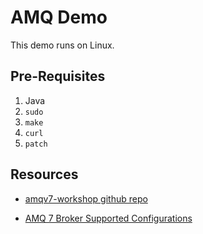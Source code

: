 # AMQ Demo

This demo runs on Linux.


## Pre-Requisites

1. Java
1. `sudo`
1. `make`
1. `curl`
1. `patch`


## Resources

* [amqv7-workshop github repo](https://github.com/RedHatWorkshops/amqv7-workshop)

* [AMQ 7 Broker Supported Configurations](https://access.redhat.com/articles/2791941)
